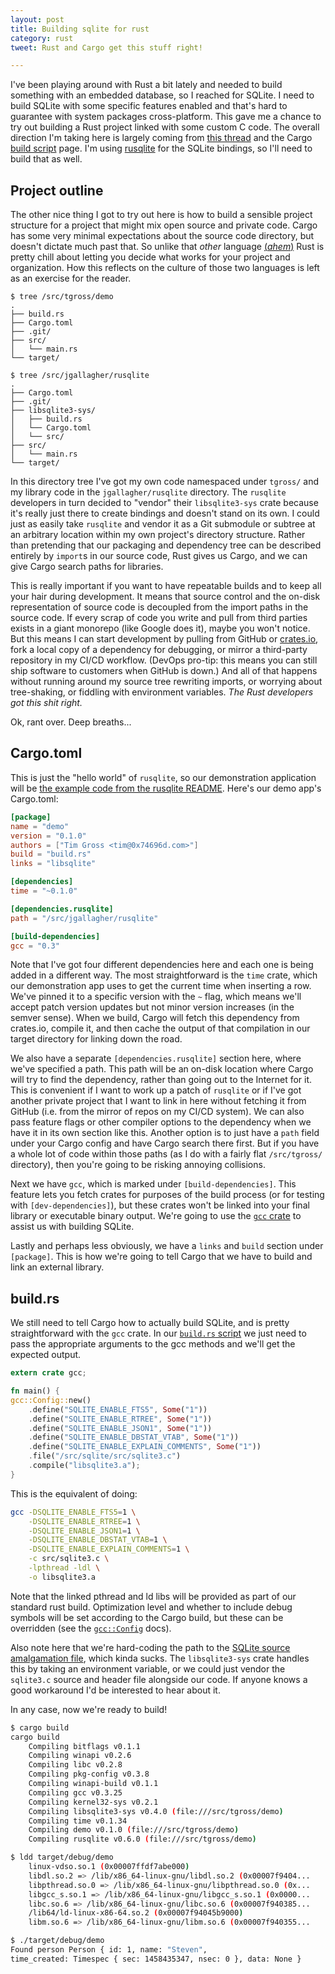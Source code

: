```yaml
---
layout: post
title: Building sqlite for rust
category: rust
tweet: Rust and Cargo get this stuff right!

---
```


I've been playing around with Rust a bit lately and needed to build something with an embedded database, so I reached for SQLite. I need to build SQLite with some specific features enabled and that's hard to guarantee with system packages cross-platform. This gave me a chance to try out building a Rust project linked with some custom C code. The overall direction I'm taking here is largely coming from [this thread](https://users.rust-lang.org/t/linking-with-custom-c-library/637/4) and the Cargo [build script](http://doc.crates.io/build-script.html#case-study-building-some-native-code) page. I'm using [rusqlite](https://github.com/jgallagher/rusqlite) for the SQLite bindings, so I'll need to build that as well.

## Project outline

The other nice thing I got to try out here is how to build a sensible project structure for a project that might mix open source and private code. Cargo has some very minimal expectations about the source code directory, but doesn't dictate much past that. So unlike that *other* language [(*ahem*)](http://0x74696d.com/posts/go-get-considered-harmful) Rust is pretty chill about letting you decide what works for your project and organization. How this reflects on the culture of those two languages is left as an exercise for the reader.


~~~
$ tree /src/tgross/demo
.
├── build.rs
├── Cargo.toml
├── .git/
├── src/
│   └── main.rs
└── target/

$ tree /src/jgallagher/rusqlite
.
├── Cargo.toml
├── .git/
├── libsqlite3-sys/
│   ├── build.rs
│   └── Cargo.toml
│   └── src/
├── src/
│   └── main.rs
└── target/
~~~

In this directory tree I've got my own code namespaced under `tgross/` and my library code in the `jgallagher/rusqlite` directory. The `rusqlite` developers in turn decided to "vendor" their `libsqlite3-sys` crate because it's really just there to create bindings and doesn't stand on its own. I could just as easily take `rusqlite` and vendor it as a Git submodule or subtree at an arbitrary location within my own project's directory structure. Rather than pretending that our packaging and dependency tree can be described entirely by `import`s in our source code, Rust gives us Cargo, and we can give Cargo search paths for libraries.

This is really important if you want to have repeatable builds and to keep all your hair during development. It means that source control and the on-disk representation of source code is decoupled from the import paths in the source code. If every scrap of code you write and pull from third parties exists in a giant monorepo (like Google does it), maybe you won't notice. But this means I can start development by pulling from GitHub or [crates.io](https://crates.io/), fork a local copy of a dependency for debugging, or mirror a third-party repository in my CI/CD workflow. (DevOps pro-tip: this means you can still ship software to customers when GitHub is down.) And all of that happens without running around my source tree rewriting imports, or worrying about tree-shaking, or fiddling with environment variables. *The Rust developers got this shit right.*

Ok, rant over. Deep breaths...

## Cargo.toml

This is just the "hello world" of `rusqlite`, so our demonstration application will be [the example code from the rusqlite README](https://github.com/jgallagher/rusqlite/blob/master/README.md). Here's our demo app's Cargo.toml:

~~~toml
[package]
name = "demo"
version = "0.1.0"
authors = ["Tim Gross <tim@0x74696d.com>"]
build = "build.rs"
links = "libsqlite"

[dependencies]
time = "~0.1.0"

[dependencies.rusqlite]
path = "/src/jgallagher/rusqlite"

[build-dependencies]
gcc = "0.3"
~~~

Note that I've got four different dependencies here and each one is being added in a different way. The most straightforward is the `time` crate, which our demonstration app uses to get the current time when inserting a row. We've pinned it to a specific version with the `~` flag, which means we'll accept patch version updates but not minor version increases (in the semver sense). When we build, Cargo will fetch this dependency from crates.io, compile it, and then cache the output of that compilation in our target directory for linking down the road.

We also have a separate `[dependencies.rusqlite]` section here, where we've specified a path. This path will be an on-disk location where Cargo will try to find the dependency, rather than going out to the Internet for it. This is convenient if I want to work up a patch of `rusqlite` or if I've got another private project that I want to link in here without fetching it from GitHub (i.e. from the mirror of repos on my CI/CD system). We can also pass feature flags or other compiler options to the dependency when we have it in its own section like this. Another option is to just have a `path` field under your Cargo config and have Cargo search there first. But if you have a whole lot of code within those paths (as I do with a fairly flat `/src/tgross/` directory), then you're going to be risking annoying collisions.

Next we have `gcc`, which is marked under `[build-dependencies]`. This feature lets you fetch crates for purposes of the build process (or for testing with `[dev-dependencies]`), but these crates won't be linked into your final library or executable binary output. We're going to use the [`gcc` crate](http://alexcrichton.com/gcc-rs/gcc/index.html) to assist us with building SQLite.

Lastly and perhaps less obviously, we have a `links` and `build` section under `[package]`. This is how we're going to tell Cargo that we have to build and link an external library.

## build.rs

We still need to tell Cargo how to actually build SQLite, and is pretty straightforward with the `gcc` crate. In our [`build.rs` script](http://doc.crates.io/build-script.html) we just need to pass the appropriate arguments to the gcc methods and we'll get the expected output.

~~~rust
extern crate gcc;

fn main() {
gcc::Config::new()
    .define("SQLITE_ENABLE_FTS5", Some("1"))
    .define("SQLITE_ENABLE_RTREE", Some("1"))
    .define("SQLITE_ENABLE_JSON1", Some("1"))
    .define("SQLITE_ENABLE_DBSTAT_VTAB", Some("1"))
    .define("SQLITE_ENABLE_EXPLAIN_COMMENTS", Some("1"))
    .file("/src/sqlite/src/sqlite3.c")
    .compile("libsqlite3.a");
}
~~~

This is the equivalent of doing:

~~~bash
gcc -DSQLITE_ENABLE_FTS5=1 \
	-DSQLITE_ENABLE_RTREE=1 \
	-DSQLITE_ENABLE_JSON1=1 \
	-DSQLITE_ENABLE_DBSTAT_VTAB=1 \
	-DSQLITE_ENABLE_EXPLAIN_COMMENTS=1 \
	-c src/sqlite3.c \
	-lpthread -ldl \
	-o libsqlite3.a

~~~

Note that the linked pthread and ld libs will be provided as part of our standard rust build. Optimization level and whether to include debug symbols will be set according to the Cargo build, but these can be overridden (see the [`gcc::Config`](http://alexcrichton.com/gcc-rs/gcc/struct.Config.html#method.opt_level) docs).

Also note here that we're hard-coding the path to the [SQLite source amalgamation file](https://www.sqlite.org/amalgamation.html), which kinda sucks. The `libsqlite3-sys` crate handles this by taking an environment variable, or we could just vendor the `sqlite3.c` source and header file alongside our code. If anyone knows a good workaround I'd be interested to hear about it.

In any case, now we're ready to build!

~~~bash
$ cargo build
cargo build
    Compiling bitflags v0.1.1
    Compiling winapi v0.2.6
    Compiling libc v0.2.8
    Compiling pkg-config v0.3.8
    Compiling winapi-build v0.1.1
    Compiling gcc v0.3.25
    Compiling kernel32-sys v0.2.1
    Compiling libsqlite3-sys v0.4.0 (file:///src/tgross/demo)
    Compiling time v0.1.34
    Compiling demo v0.1.0 (file:///src/tgross/demo)
    Compiling rusqlite v0.6.0 (file:///src/tgross/demo)

$ ldd target/debug/demo
    linux-vdso.so.1 (0x00007ffdf7abe000)
    libdl.so.2 => /lib/x86_64-linux-gnu/libdl.so.2 (0x00007f9404...
    libpthread.so.0 => /lib/x86_64-linux-gnu/libpthread.so.0 (0x...
    libgcc_s.so.1 => /lib/x86_64-linux-gnu/libgcc_s.so.1 (0x0000...
    libc.so.6 => /lib/x86_64-linux-gnu/libc.so.6 (0x00007f940385...
    /lib64/ld-linux-x86-64.so.2 (0x00007f94045b9000)
    libm.so.6 => /lib/x86_64-linux-gnu/libm.so.6 (0x00007f940355...

$ ./target/debug/demo
Found person Person { id: 1, name: "Steven",
time_created: Timespec { sec: 1458435347, nsec: 0 }, data: None }
~~~

